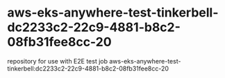 # aws-eks-anywhere-test-tinkerbell-dc2233c2-22c9-4881-b8c2-08fb31fee8cc-20
repository for use with E2E test job aws-eks-anywhere-test-tinkerbell:dc2233c2-22c9-4881-b8c2-08fb31fee8cc-20
